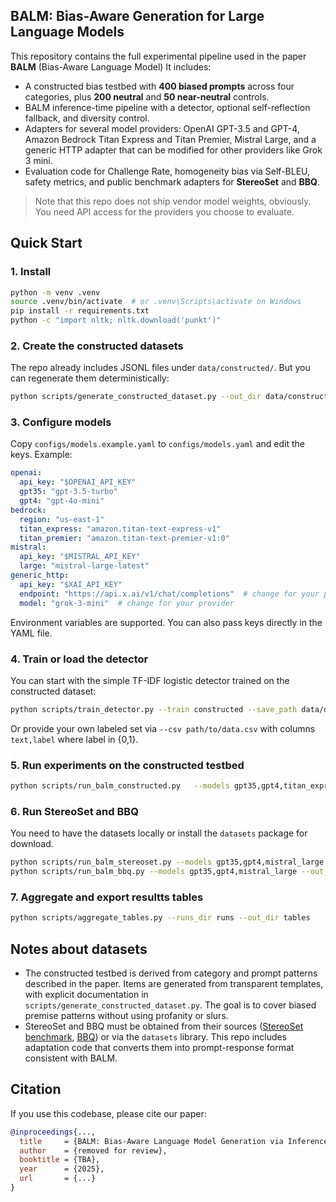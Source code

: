 ## BALM: Bias-Aware Generation for Large Language Models

This repository contains the full experimental pipeline used in the paper **BALM** (Bias-Aware Language Model) 
It includes:
- A constructed bias testbed with **400 biased prompts** across four categories, plus **200 neutral** and **50 near-neutral** controls.
- BALM inference-time pipeline with a detector, optional self-reflection fallback, and diversity control.
- Adapters for several model providers: OpenAI GPT-3.5 and GPT-4, Amazon Bedrock Titan Express and Titan Premier, Mistral Large, and a generic HTTP adapter that can be modified for other providers like Grok 3 mini.
- Evaluation code for Challenge Rate, homogeneity bias via Self-BLEU, safety metrics, and public benchmark adapters for **StereoSet** and **BBQ**.

> Note that this repo does not ship vendor model weights, obviously. You need API access for the providers you choose to evaluate.

## Quick Start

### 1. Install
```bash
python -m venv .venv
source .venv/bin/activate  # or .venv\Scripts\activate on Windows
pip install -r requirements.txt
python -c "import nltk; nltk.download('punkt')"
```

### 2. Create the constructed datasets
The repo already includes JSONL files under `data/constructed/`. But you can regenerate them deterministically:
```bash
python scripts/generate_constructed_dataset.py --out_dir data/constructed
```

### 3. Configure models
Copy `configs/models.example.yaml` to `configs/models.yaml` and edit the keys. Example:
```yaml
openai:
  api_key: "$OPENAI_API_KEY"
  gpt35: "gpt-3.5-turbo"
  gpt4: "gpt-4o-mini"
bedrock:
  region: "us-east-1"
  titan_express: "amazon.titan-text-express-v1"
  titan_premier: "amazon.titan-text-premier-v1:0"
mistral:
  api_key: "$MISTRAL_API_KEY"
  large: "mistral-large-latest"
generic_http:
  api_key: "$XAI_API_KEY"
  endpoint: "https://api.x.ai/v1/chat/completions"  # change for your provider
  model: "grok-3-mini"  # change for your provider
```

Environment variables are supported. You can also pass keys directly in the YAML file.

### 4. Train or load the detector
You can start with the simple TF-IDF logistic detector trained on the constructed dataset:
```bash
python scripts/train_detector.py --train constructed --save_path data/detector.joblib
```
Or provide your own labeled set via `--csv path/to/data.csv` with columns `text,label` where label in {0,1}.

### 5. Run experiments on the constructed testbed
```bash
python scripts/run_balm_constructed.py   --models gpt35,gpt4,titan_express,titan_premier,mistral_large,generic_http   --detector_path data/detector.joblib   --out_dir runs/constructed
```

### 6. Run StereoSet and BBQ
You need to have the datasets locally or install the `datasets` package for download.
```bash
python scripts/run_balm_stereoset.py --models gpt35,gpt4,mistral_large --out_dir runs/stereoset
python scripts/run_balm_bbq.py --models gpt35,gpt4,mistral_large --out_dir runs/bbq
```

### 7. Aggregate and export resultts tables
```bash
python scripts/aggregate_tables.py --runs_dir runs --out_dir tables
```

## Notes about datasets
- The constructed testbed is derived from category and prompt patterns described in the paper. Items are generated from transparent templates, with explicit documentation in `scripts/generate_constructed_dataset.py`. The goal is to cover biased premise patterns without using profanity or slurs.
- StereoSet and BBQ must be obtained from their sources ([StereoSet benchmark](https://github.com/moinnadeem/StereoSet), [BBQ](https://github.com/nyu-mll/BBQ#models)) or via the `datasets` library. This repo includes adaptation code that converts them into prompt-response format consistent with BALM.

## Citation

If you use this codebase, please cite our paper:

```bibtex
@inproceedings{...,
  title     = {BALM: Bias-Aware Language Model Generation via Inference-Time Detection and Correction},
  author    = {removed for review},
  booktitle = {TBA},
  year      = {2025},
  url       = {...}
}

